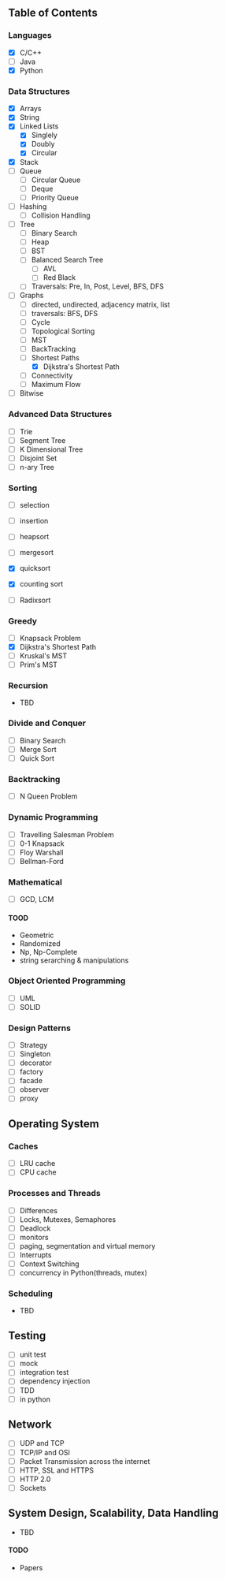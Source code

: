 ## Table of Contents

### Languages
- [X] C/C++
- [ ] Java
- [X] Python

### Data Structures
- [X] Arrays
- [X] String
- [X] Linked Lists
  - [X] Singlely
  - [X] Doubly
  - [X] Circular
- [X] Stack
- [ ] Queue
  - [ ] Circular Queue
  - [ ] Deque
  - [ ] Priority Queue
- [ ] Hashing
  - [ ] Collision Handling
- [ ] Tree
  - [ ] Binary Search
  - [ ] Heap
  - [ ] BST
  - [ ] Balanced Search Tree
    - [ ] AVL
    - [ ] Red Black
  - [ ] Traversals: Pre, In, Post, Level, BFS, DFS
- [ ] Graphs
  - [ ] directed, undirected, adjacency matrix, list
  - [ ] traversals: BFS, DFS
  - [ ] Cycle
  - [ ] Topological Sorting
  - [ ] MST
  - [ ] BackTracking
  - [ ] Shortest Paths
    - [X] Dijkstra's Shortest Path
  - [ ] Connectivity
  - [ ] Maximum Flow
 - [ ] Bitwise
 
### Advanced Data Structures
- [ ] Trie
- [ ] Segment Tree
- [ ] K Dimensional Tree
- [ ] Disjoint Set
- [ ] n-ary Tree
 
### Sorting
- [ ] selection
- [ ] insertion
- [ ] heapsort
- [ ] mergesort
- [X] quicksort
- [X] counting sort
- [ ] Radixsort


### Greedy
- [ ] Knapsack Problem
- [X] Dijkstra's Shortest Path
- [ ] Kruskal's MST
- [ ] Prim's MST

### Recursion
- TBD

### Divide and Conquer
- [ ] Binary Search
- [ ] Merge Sort
- [ ] Quick Sort

### Backtracking
- [ ] N Queen Problem

### Dynamic Programming
- [ ] Travelling Salesman Problem
- [ ] 0-1 Knapsack
- [ ] Floy Warshall
- [ ] Bellman-Ford

### Mathematical
- [ ] GCD, LCM

#### TOOD
- Geometric
- Randomized
- Np, Np-Complete
- string serarching & manipulations


### Object Oriented Programming
- [ ] UML
- [ ] SOLID

### Design Patterns
- [ ] Strategy
- [ ] Singleton
- [ ] decorator
- [ ] factory
- [ ] facade
- [ ] observer
- [ ] proxy

## Operating System
### Caches
- [ ] LRU cache
- [ ] CPU cache

### Processes and Threads
- [ ] Differences
- [ ] Locks, Mutexes, Semaphores
- [ ] Deadlock
- [ ] monitors
- [ ] paging, segmentation and virtual memory
- [ ] Interrupts
- [ ] Context Switching
- [ ] concurrency in Python(threads, mutex)

### Scheduling
- TBD

## Testing
- [ ] unit test
- [ ] mock
- [ ] integration test
- [ ] dependency injection
- [ ] TDD
- [ ] in python

## Network
- [ ] UDP and TCP
- [ ] TCP/IP and OSI
- [ ] Packet Transmission across the internet
- [ ] HTTP, SSL and HTTPS
- [ ] HTTP 2.0
- [ ] Sockets

## System Design, Scalability, Data Handling
- TBD

#### TODO
- Papers









